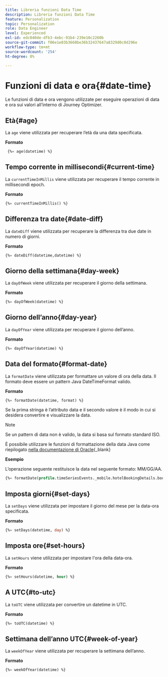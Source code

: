 ```yaml
---
title: Libreria funzioni Data Time
description: Libreria funzioni Data Time
feature: Personalization
topic: Personalization
role: Data Engineer
level: Experienced
exl-id: edc040de-dfb3-4ebc-91b4-239e10c2260b
source-git-commit: f06e1e03b3660be36b32437647a8329d0c0d296e
workflow-type: tm+mt
source-wordcount: '254'
ht-degree: 0%

---
```


# Funzioni di data e ora{#date-time}

Le funzioni di data e ora vengono utilizzate per eseguire operazioni di data e ora sui valori all’interno di Journey Optimizer.

## Età{#age}

La `age` viene utilizzata per recuperare l’età da una data specificata.

**Formato**

```sql
 {%= age(datetime) %}
```

<!--
**Example**

The following operation gets the value of the identity map for the key `example@example.com`.

```sql
 {%= age(datetime) %}
```
-->

## Tempo corrente in millisecondi{#current-time}

La `currentTimeInMillis` viene utilizzata per recuperare il tempo corrente in millisecondi epoch.

**Formato**

```sql
{%= currentTimeInMillis() %}
```

<!--
**Example**

The following operation gets all the keys for the map `identityMap`.

```sql
{%= keys(identityMap) %}
```
-->

## Differenza tra date{#date-diff}

La `dateDiff` viene utilizzata per recuperare la differenza tra due date in numero di giorni.

**Formato**

```sql
{%= dateDiff(datetime,datetime) %}
```

<!--
**Example**

The following operation gets all the values for the map `identityMap`.

```sql
{%= values(identityMap) %}
```
-->


## Giorno della settimana{#day-week}

La `dayOfWeek` viene utilizzata per recuperare il giorno della settimana.

**Formato**

```sql
{%= dayOfWeek(datetime) %}
```

<!--
**Example**

The following operation gets all the values for the map `identityMap`.

```sql
{%= values(identityMap) %}
```
-->

## Giorno dell’anno{#day-year}

La `dayOfYear` viene utilizzata per recuperare il giorno dell’anno.

**Formato**

```sql
{%= dayOfYear(datetime) %}
```

<!--
**Example**

The following operation gets all the values for the map `identityMap`.

```sql
{%= values(identityMap) %}
```
-->

## Data del formato{#format-date}

La `formatDate` viene utilizzata per formattare un valore di ora della data. Il formato deve essere un pattern Java DateTimeFormat valido.

**Formato**

```sql
{%= formatDate(datetime, format) %}
```

Se la prima stringa è l’attributo data e il secondo valore è il modo in cui si desidera convertire e visualizzare la data.

>[!NOTE]
>
> Se un pattern di data non è valido, la data si basa sul formato standard ISO.
>
> È possibile utilizzare le funzioni di formattazione della data Java come riepilogato [nella documentazione di Oracle](https://docs.oracle.com/javase/8/docs/api/java/time/format/DateTimeFormatter.html){_blank}

**Esempio**

L’operazione seguente restituisce la data nel seguente formato: MM/GG/AA.

```sql
{%= formatDate(profile.timeSeriesEvents._mobile.hotelBookingDetails.bookingDate, "MM/DD/YY") %}
```

## Imposta giorni{#set-days}

La `setDays` viene utilizzata per impostare il giorno del mese per la data-ora specificata.

**Formato**

```sql
{%= setDays(datetime, day) %}
```

<!--
**Example**

The following operation gets all the values for the map `identityMap`.

```sql
{%= values(identityMap) %}
```
-->

## Imposta ore{#set-hours}

La `setHours` viene utilizzata per impostare l&#39;ora della data-ora.

**Formato**

```sql
{%= setHours(datetime, hour) %}
```

<!--
**Example**

The following operation gets all the values for the map `identityMap`.

```sql
{%= values(identityMap) %}
```
-->


## A UTC{#to-utc}

La `toUTC` viene utilizzata per convertire un datetime in UTC.


**Formato**

```sql
{%= toUTC(datetime) %}
```

<!--
**Example**

The following operation gets all the values for the map `identityMap`.

```sql
{%= values(identityMap) %}
```
-->


## Settimana dell’anno UTC{#week-of-year}

La `weekOfYear` viene utilizzata per recuperare la settimana dell’anno.

**Formato**

```sql
{%= weekOfYear(datetime) %}
```

<!--
**Example**

The following operation gets all the values for the map `identityMap`.

```sql
{%= values(identityMap) %}
```
-->